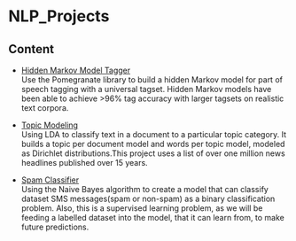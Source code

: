 # NLP_Projects
## Content

- [Hidden Markov Model Tagger](/HMM-Tagger)          
    Use the Pomegranate library to build a hidden Markov model for part of speech tagging with a universal tagset. Hidden Markov models have been able to achieve >96% tag accuracy with larger tagsets on realistic text corpora. 

- [Topic Modeling](/Topic%20Modeling)        
    Using LDA to classify text in a document to a particular topic category. It builds a topic per document model and words per topic model, modeled as Dirichlet distributions.This project uses a list of over one million news headlines published over 15 years.

- [Spam Classifier](/Spam-classifier)           
    Using the Naive Bayes algorithm to create a model that can classify dataset SMS messages(spam or non-spam) as a binary classification problem. Also, this is a supervised learning problem, as we will be feeding a labelled dataset into the model, that it can learn from, to make future predictions.
